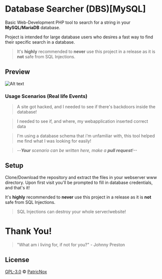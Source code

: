# Database Searcher (DBS)[MySQL]
Basic Web-Development PHP tool to search for a string in your **MySQL/MariaDB** database.

Project is intended for large database users who desires a fast way to find their specific search in a database.

> It's **highly** recommended to **never** use this project in a release as it is **not** safe from SQL Injections.

## Preview
![Alt text](https://i.imgur.com/qmgMKOy.png)


### Usage Scenarios (Real life Events)

> A site got hacked, and I needed to see if there's backdoors inside the database!

> I needed to see if, and where, my webapplication inserted correct data

> I'm using a database schema that i'm unfamiliar with, this tool helped me find what I was looking for easily!

> _--**Your** scenario can be written here, make a **pull request**!--_

## Setup
Clone/Download the repository and extract the files in your webserver www directory.
Upon first visit you'll be prompted to fill in database credentials, and that's it!

It's **highly** recommended to **never** use this project in a release as it is **not** safe from SQL Injections.

> SQL Injections can destroy your whole server/website!

# Thank You!
> "What am i living for, if not for you?" - Johnny Preston

## License

[GPL-3.0](LICENSE) © [PatricNox](https://PatricNox.info)
